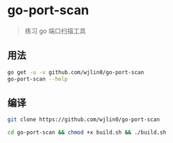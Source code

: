 # go-port-scan

> 练习 go 端口扫描工具

## 用法
```bash
go get -u -v github.com/wjlin0/go-port-scan
go-port-scan --help
```

## 编译
```bash
git clone https://github.com/wjlin0/go-port-scan

cd go-port-scan && chmod +x build.sh && ./build.sh
```
